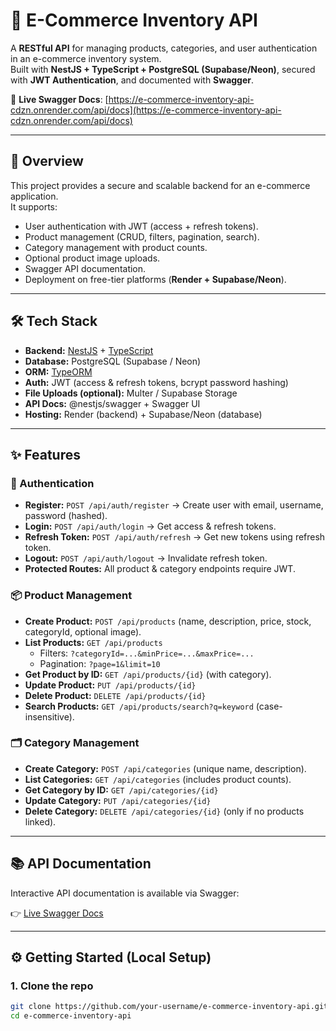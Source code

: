 # 🛒 E-Commerce Inventory API

A **RESTful API** for managing products, categories, and user authentication in an e-commerce inventory system.  
Built with **NestJS + TypeScript + PostgreSQL (Supabase/Neon)**, secured with **JWT Authentication**, and documented with **Swagger**.

🚀 **Live Swagger Docs**: [https://e-commerce-inventory-api-cdzn.onrender.com/api/docs](https://e-commerce-inventory-api-cdzn.onrender.com/api/docs)

---

## 📖 Overview

This project provides a secure and scalable backend for an e-commerce application.  
It supports:

- User authentication with JWT (access + refresh tokens).
- Product management (CRUD, filters, pagination, search).
- Category management with product counts.
- Optional product image uploads.
- Swagger API documentation.
- Deployment on free-tier platforms (**Render + Supabase/Neon**).

---

## 🛠️ Tech Stack

- **Backend:** [NestJS](https://nestjs.com/) + [TypeScript](https://www.typescriptlang.org/)
- **Database:** PostgreSQL (Supabase / Neon)
- **ORM:** [TypeORM](https://typeorm.io/)
- **Auth:** JWT (access & refresh tokens, bcrypt password hashing)
- **File Uploads (optional):** Multer / Supabase Storage
- **API Docs:** @nestjs/swagger + Swagger UI
- **Hosting:** Render (backend) + Supabase/Neon (database)

---

## ✨ Features

### 🔐 Authentication

- **Register:** `POST /api/auth/register` → Create user with email, username, password (hashed).
- **Login:** `POST /api/auth/login` → Get access & refresh tokens.
- **Refresh Token:** `POST /api/auth/refresh` → Get new tokens using refresh token.
- **Logout:** `POST /api/auth/logout` → Invalidate refresh token.
- **Protected Routes:** All product & category endpoints require JWT.

### 📦 Product Management

- **Create Product:** `POST /api/products` (name, description, price, stock, categoryId, optional image).
- **List Products:** `GET /api/products`
  - Filters: `?categoryId=...&minPrice=...&maxPrice=...`
  - Pagination: `?page=1&limit=10`
- **Get Product by ID:** `GET /api/products/{id}` (with category).
- **Update Product:** `PUT /api/products/{id}`
- **Delete Product:** `DELETE /api/products/{id}`
- **Search Products:** `GET /api/products/search?q=keyword` (case-insensitive).

### 🗂️ Category Management

- **Create Category:** `POST /api/categories` (unique name, description).
- **List Categories:** `GET /api/categories` (includes product counts).
- **Get Category by ID:** `GET /api/categories/{id}`
- **Update Category:** `PUT /api/categories/{id}`
- **Delete Category:** `DELETE /api/categories/{id}` (only if no products linked).

---

## 📚 API Documentation

Interactive API documentation is available via Swagger:

👉 [Live Swagger Docs](https://e-commerce-inventory-api-cdzn.onrender.com/api/docs)

---

## ⚙️ Getting Started (Local Setup)

### 1. Clone the repo

```bash
git clone https://github.com/your-username/e-commerce-inventory-api.git
cd e-commerce-inventory-api
```
